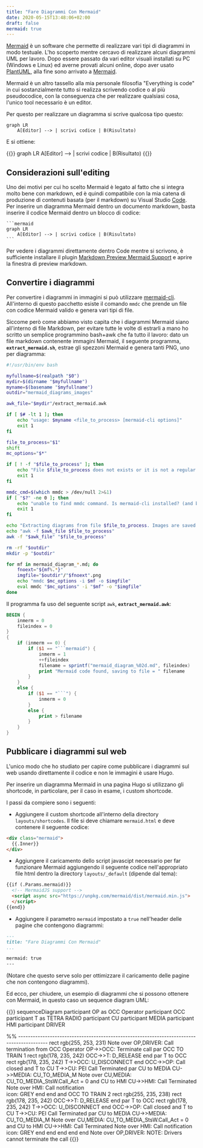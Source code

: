 ```yaml
---
title: "Fare Diagrammi Con Mermaid"
date: 2020-05-15T13:48:06+02:00
draft: false
mermaid: true
---
```


[Mermaid] è un software che permette di realizzare vari tipi di diagrammi in modo testuale. L'ho scoperto mentre cercavo di realizzare alcuni diagrammi UML per lavoro. Dopo essere passato da vari editor visuali installati su PC (Windows e Linux) ed averne provati alcuni online, dopo aver usato [PlantUML], alla fine sono arrivato a [Mermaid].

Mermaid è un altro tassello alla mia personale filosofia "Everything is code" in cui sostanzialmente tutto si realizza scrivendo codice o al più pseudocodice, con la conseguenza che per realizzare qualsiasi cosa, l'unico tool necessario è un editor.

Per questo per realizzare un diagramma si scrive qualcosa tipo questo:

```mermaid
graph LR
    A[Editor] --> | scrivi codice | B(Risultato)
```

E si ottiene:

{{<mermaid>}}
graph LR
    A[Editor] --> | scrivi codice | B(Risultato)
{{</mermaid>}}

## Considerazioni sull'editing

Uno dei motivi per cui ho scelto Mermaid è legato al fatto che si integra molto bene con markdown, ed è quindi compatibile con la mia catena di produzione di contenuti basata (per il markdown) su Visual Studio [Code]. Per inserire un diagramma Mermaid dentro un documento markdown, basta inserire il codice Mermaid dentro un blocco di codice:

````
```mermaid
graph LR
    A[Editor] --> | scrivi codice | B(Risultato)
```
````

Per vedere i diagrammi direttamente dentro Code mentre si scrivono, è sufficiente installare il plugin [Markdown Preview Mermaid Support] e aprire la finestra di preview markdown.

## Convertire i diagrammi

Per convertire i diagrammi in immagini si può utilizzare [mermaid-cli].
All'interno di questo pacchetto esiste il comando `mmdc` che prende un file con codice Mermaid valido e genera vari tipi di file.

Siccome però come abbiamo visto capita che i diagrammi Mermaid siano all'interno di file Markdown, per evitare tutte le volte di estrarli a mano ho scritto un semplice programmino bash+awk che fa tutto il lavoro: dato un file markdown contenente immagini Mermaid, il seguente programma, **`extract_mermaid.sh`**, estrae gli spezzoni Mermaid e genera tanti PNG, uno per diagramma:

```bash
#!/usr/bin/env bash

myfullname=$(realpath "$0")
mydir=$(dirname "$myfullname")
myname=$(basename "$myfullname")
outdir="mermaid_diagrams_images"

awk_file="$mydir"/extract_mermaid.awk

if [ $# -lt 1 ]; then
    echo "usage: $myname <file_to_process> [mermaid-cli options]"
    exit 1
fi

file_to_process="$1"
shift
mc_options="$*"

if [ ! -f "$file_to_process" ]; then
    echo "File $file_to_process does not exists or it is not a regular file"
    exit 1
fi

mmdc_cmd=$(which mmdc > /dev/null 2>&1)
if [ "$?" -ne 0 ]; then
    echo "unable to find mmdc command. Is mermaid-cli installed? (and bin in the path)"
    exit 1
fi

echo "Extracting diagrams from file $file_to_process. Images are saved in $outdir"
echo "awk -f $awk_file $file_to_process"
awk -f "$awk_file" "$file_to_process"

rm -rf "$outdir"
mkdir -p "$outdir"

for mf in mermaid_diagram_*.md; do
    fnoext="${mf%.*}"
    imgfile="$outdir"/"$fnoext".png
    echo "mmdc $mc_options -i $mf -o $imgfile"
    eval mmdc "$mc_options" -i "$mf" -o "$imgfile"
done
```

Il programma fa uso del seguente script `awk`, **`extract_mermaid.awk`**:

```awk
BEGIN {
    inmerm = 0
    fileindex = 0
}
{
    if (inmerm == 0) {
        if ($1 == "```mermaid") {
            inmerm = 1
            ++fileindex
            filename = sprintf("mermaid_diagram_%02d.md", fileindex)
            print "Mermaid code found, saving to file = " filename
        }
    }
    else {
        if ($1 == "```") {
            inmerm = 0
        }
        else {
            print > filename
        }
    }
}
```

## Pubblicare i diagrammi sul web

L'unico modo che ho studiato per capire come pubblicare i diagrammi sul web usando direttamente il codice e non le immagini è usare Hugo.

Per inserire un diagramma Mermaid in una pagina Hugo si utilizzano gli shortcode, in particolare, per il caso in esame, i custom shortcode.

I passi da compiere sono i seguenti:

- Aggiungere il custom shortcode all'interno della directory `layouts/shortcodes`. Il file si deve chiamare `mermaid.html` e deve contenere il seguente codice:

```html
<div class="mermaid">
  {{.Inner}}
</div>
```

- Aggiungere il caricamento dello script javascipt necessario per far funzionare Mermaid aggiungendo il seguente codice nell'appropriato file html dentro la directory `layouts/_default` (dipende dal tema):

```html
{{if (.Params.mermaid)}}
  <!-- MermaidJS support -->
  <script async src="https://unpkg.com/mermaid/dist/mermaid.min.js">
  </script>
{{end}}
```

- Aggiungere il parametro `mermaid` impostato a `true` nell'header delle pagine che contengono diagrammi:

```markdown
---
title: "Fare Diagrammi Con Mermaid"
...

mermaid: true
---
```

(Notare che questo serve solo per ottimizzare il caricamento delle pagine che non contengono diagrammi).

Ed ecco, per chiudere, un esempio di diagrammi che si possono ottenere con Mermaid, in questo caso un sequence diagram UML:

{{<mermaid>}}
sequenceDiagram
participant OP as OCC Operator
participant OCC
participant T as TETRA RADIO
participant CU
participant MEDIA
participant HMI
participant DRIVER

%% ------------------------------------------------------------------------------------------
rect rgb(255, 253, 231)
    Note over OP,DRIVER: Call termination from OCC Operator
    OP->>OCC: Terminate call
    par OCC TO TRAIN 1
        rect rgb(178, 235, 242)
            OCC->>T: D_RELEASE
        end
        par T to OCC
            rect rgb(178, 235, 242)
              T->>OCC: U_DISCONNECT
            end
            OCC->>OP: Call closed
        and T to CU
            T->>CU: PEI Call Terminated
            par CU to MEDIA
                CU->>MEDIA: CU_TO_MEDIA_M
                Note over CU,MEDIA: CU_TO_MEDIA_StsW.Call_Act = 0
            and CU to HMI
                CU->>HMI: Call Terminated
                Note over HMI: Call notification<br/>icon: GREY
            end
        end
    and OCC TO TRAIN 2
        rect rgb(255, 235, 238)
            rect rgb(178, 235, 242)
                OCC->>T: D_RELEASE
            end
            par T to OCC
                rect rgb(178, 235, 242)
                  T->>OCC: U_DISCONNECT
                end
                OCC->>OP: Call closed
            and T to CU
                T->>CU: PEI Call Terminated
                par CU to MEDIA
                    CU->>MEDIA: CU_TO_MEDIA_M
                    Note over CU,MEDIA: CU_TO_MEDIA_StsW.Call_Act = 0
                and CU to HMI
                    CU->>HMI: Call Terminated
                    Note over HMI: Call notification<br/>icon: GREY
                end
            end
        end
    end
end
Note over OP,DRIVER: NOTE: Drivers cannot terminate the call
{{</mermaid>}}

[Mermaid]: https://mermaid-js.github.io/mermaid/#/
[PlantUML]: https://plantuml.com/
[Vim]: https://www.vim.org/
[Code]: https://code.visualstudio.com/
[Markdown Preview Mermaid Support]: https://marketplace.visualstudio.com/items?itemName=bierner.markdown-mermaid
[mermaid-cli]: https://github.com/mermaid-js/mermaid.cli